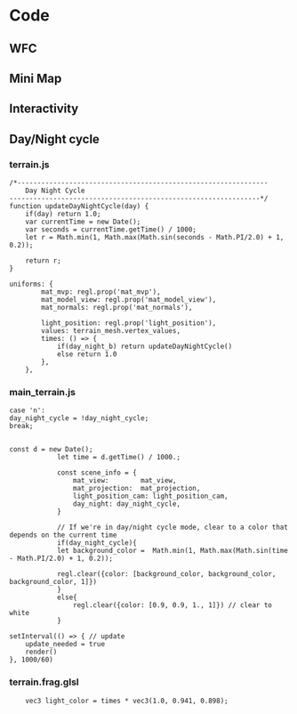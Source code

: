 # Code 

## WFC

## Mini Map

## Interactivity

## Day/Night cycle

### terrain.js
    /*---------------------------------------------------------------
		Day Night Cycle
	---------------------------------------------------------------*/
    function updateDayNightCycle(day) {
	    if(day) return 1.0;
        var currentTime = new Date();
        var seconds = currentTime.getTime() / 1000;
	    let r = Math.min(1, Math.max(Math.sin(seconds - Math.PI/2.0) + 1, 0.2));

        return r;
    }

    uniforms: {
			mat_mvp: regl.prop('mat_mvp'),
			mat_model_view: regl.prop('mat_model_view'),
			mat_normals: regl.prop('mat_normals'),

			light_position: regl.prop('light_position'),
			values: terrain_mesh.vertex_values,
			times: () => {
				if(day_night_b) return updateDayNightCycle()
				else return 1.0
			},
		},

### main_terrain.js

    case 'n':
	day_night_cycle = !day_night_cycle;
	break;


    const d = new Date();
				let time = d.getTime() / 1000.;	

				const scene_info = {
					mat_view:        mat_view,
					mat_projection:  mat_projection,
					light_position_cam: light_position_cam,
					day_night: day_night_cycle,
				}

				// If we're in day/night cycle mode, clear to a color that depends on the current time
				if(day_night_cycle){
				let background_color =  Math.min(1, Math.max(Math.sin(time - Math.PI/2.0) + 1, 0.2));

				regl.clear({color: [background_color, background_color, background_color, 1]})
				}
				else{
					regl.clear({color: [0.9, 0.9, 1., 1]}) // clear to white
				}

    setInterval(() => { // update 
		update_needed = true
		render()
	}, 1000/60)

### terrain.frag.glsl
    	vec3 light_color = times * vec3(1.0, 0.941, 0.898);
    